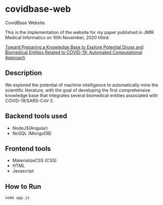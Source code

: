 # covidbase-web
CovidBase Website

This is the implementation of the website for my paper published in JMIR Medical Informatics on 10th November, 2020 titled:

[Toward Preparing a Knowledge Base to Explore Potential Drugs and Biomedical Entities Related to COVID-19: Automated Computational Approach](https://pubmed.ncbi.nlm.nih.gov/33055059/)

## Description

We explored the potential of machine intelligence to automatically mine the scientific literature, with the goal of developing the first comprehensive knowledge base that integrates several biomedical entities associated with COVID-19/SARS-CoV-2. 


## Backend tools used

- NodeJS(Angular)
- NoSQL (MongoDB)

## Frontend tools

- MaterializeCSS (CSS)
- HTML
- Javascript

## How to Run

`node app.js`
